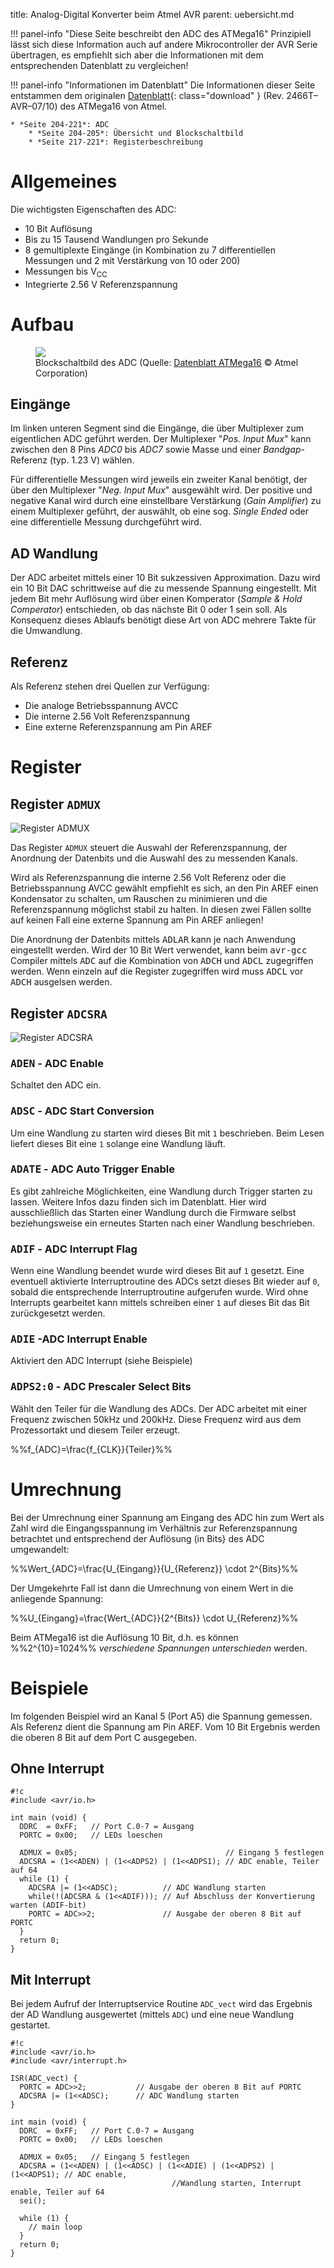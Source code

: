 title: Analog-Digital Konverter beim Atmel AVR
parent: uebersicht.md

!!! panel-info "Diese Seite beschreibt den ADC des ATMega16"
    Prinzipiell lässt sich diese Information auch auf andere Mikrocontroller der AVR Serie übertragen, es empfiehlt sich
    aber die Informationen mit dem entsprechenden Datenblatt zu vergleichen!

!!! panel-info "Informationen im Datenblatt"
    Die Informationen dieser Seite entstammen dem originalen [Datenblatt]({filename}atmel_atmega16.pdf){: class="download" }
    (Rev. 2466T–AVR–07/10) des ATMega16 von Atmel.

    * *Seite 204-221*: ADC
        * *Seite 204-205*: Übersicht und Blockschaltbild
        * *Seite 217-221*: Registerbeschreibung

# Allgemeines
Die wichtigsten Eigenschaften des ADC:

* 10 Bit Auflösung
* Bis zu 15 Tausend Wandlungen pro Sekunde
* 8 gemultiplexte Eingänge (in Kombination zu 7 differentiellen Messungen und 2 mit Verstärkung von 10 oder 200)
* Messungen bis V<sub>CC</sub>
* Integrierte 2.56 V Referenzspannung

# Aufbau
<figure><img src="{filename}avr_adc.svg"><figcaption>Blockschaltbild des ADC (Quelle: <a href="http://www.atmel.com/images/doc2466.pdf">Datenblatt ATMega16</a> &copy; Atmel Corporation)</figcaption></figure>

## Eingänge
Im linken unteren Segment sind die Eingänge, die über Multiplexer zum eigentlichen ADC geführt werden. Der Multiplexer "*Pos. Input Mux*" kann zwischen den 8 Pins *ADC0* bis *ADC7* sowie Masse und einer *Bandgap*-Referenz (typ. 1.23 V) wählen.

Für differentielle Messungen wird jeweils ein zweiter Kanal benötigt, der über den Multiplexer "*Neg. Input Mux*" ausgewählt wird. Der positive und negative Kanal wird durch eine einstellbare Verstärkung (*Gain Amplifier*) zu einem Multiplexer geführt, der auswählt, ob eine sog. *Single Ended* oder eine differentielle Messung durchgeführt wird.

## AD Wandlung
Der ADC arbeitet mittels einer 10 Bit sukzessiven Approximation. Dazu wird ein 10 Bit DAC schrittweise auf die zu messende Spannung eingestellt. Mit jedem Bit mehr Auflösung wird über einen Komperator (*Sample & Hold Comperator*) entschieden, ob das nächste Bit 0 oder 1 sein soll. Als Konsequenz dieses Ablaufs benötigt diese Art von ADC mehrere Takte für die Umwandlung.

## Referenz
Als Referenz stehen drei Quellen zur Verfügung:

* Die analoge Betriebsspannung AVCC
* Die interne 2.56 Volt Referenzspannung
* Eine externe Referenzspannung am Pin AREF

# Register
## Register <code>ADMUX</code>

![Register ADMUX]({filename}avr_adc_admux.svg)

Das Register <code>ADMUX</code> steuert die Auswahl der Referenzspannung, der Anordnung der Datenbits und die Auswahl des zu messenden Kanals.

Wird als Referenzspannung die interne 2.56 Volt Referenz oder die Betriebsspannung AVCC gewählt empfiehlt es sich, an den Pin AREF einen Kondensator zu schalten, um Rauschen zu minimieren und die Referenzspannung möglichst stabil zu halten. In diesen zwei Fällen sollte auf keinen Fall eine externe Spannung am Pin AREF anliegen!

Die Anordnung der Datenbits mittels <samp>ADLAR</samp> kann je nach Anwendung eingestellt werden. Wird der 10 Bit Wert verwendet, kann beim <samp>avr-gcc</samp> Compiler mittels <samp>ADC</samp> auf die Kombination von <samp>ADCH</samp> und <samp>ADCL</samp> zugegriffen werden. Wenn einzeln auf die Register zugegriffen wird muss <samp>ADCL</samp> vor <samp>ADCH</samp> ausgelsen werden.

## Register <code>ADCSRA</code>

![Register ADCSRA]({filename}avr_adc_adcsra.svg)

### <samp>ADEN</samp> - ADC Enable

Schaltet den ADC ein.

### <samp>ADSC</samp> - ADC Start Conversion

Um eine Wandlung zu starten wird dieses Bit mit <code>1</code> beschrieben. Beim Lesen liefert dieses Bit eine <code>1</code> solange eine Wandlung läuft.

### <samp>ADATE</samp> - ADC Auto Trigger Enable

Es gibt zahlreiche Möglichkeiten, eine Wandlung durch Trigger starten zu lassen. Weitere Infos dazu finden sich im Datenblatt. Hier wird ausschließlich das Starten einer Wandlung durch die Firmware selbst beziehungsweise ein erneutes Starten nach einer Wandlung beschrieben.

### <samp>ADIF</samp> - ADC Interrupt Flag

Wenn eine Wandlung beendet wurde wird dieses Bit auf <code>1</code> gesetzt. Eine eventuell aktivierte Interruptroutine des ADCs setzt dieses Bit wieder auf <code>0</code>, sobald die entsprechende Interruptroutine aufgerufen wurde. Wird ohne Interrupts gearbeitet kann mittels schreiben einer <code>1</code> auf dieses Bit das Bit zurückgesetzt werden.

### <samp>ADIE</samp> -ADC Interrupt Enable

Aktiviert den ADC Interrupt (siehe Beispiele)

### <samp>ADPS2:0</samp> - ADC Prescaler Select Bits

Wählt den Teiler für die Wandlung des ADCs. Der ADC arbeitet mit einer Frequenz zwischen 50kHz und 200kHz. Diese Frequenz wird aus dem Prozessortakt und diesem Teiler erzeugt.

%%f_{ADC}=\frac{f_{CLK}}{Teiler}%%

# Umrechnung

Bei der Umrechnung einer Spannung am Eingang des ADC hin zum Wert als Zahl wird die Eingangsspannung im Verhältnis zur
Referenzspannung betrachtet und entsprechend der Auflösung (in Bits} des ADC umgewandelt:

%%Wert_{ADC}=\frac{U_{Eingang}}{U_{Referenz}} \cdot 2^{Bits}%%

Der Umgekehrte Fall ist dann die Umrechnung von einem Wert in die anliegende Spannung:

%%U_{Eingang}=\frac{Wert_{ADC}}{2^{Bits}} \cdot U_{Referenz}%%

Beim ATMega16 ist die Auflösung 10 Bit, d.h. es können %%2^{10}=1024%% *verschiedene Spannungen unterschieden* werden.

# Beispiele
Im folgenden Beispiel wird an Kanal 5 (Port A5) die Spannung gemessen. Als Referenz dient die Spannung am Pin AREF. Vom
10 Bit Ergebnis werden die oberen 8 Bit auf dem Port C ausgegeben.

## Ohne Interrupt

    #!c
    #include <avr/io.h>

    int main (void) {
      DDRC  = 0xFF;   // Port C.0-7 = Ausgang
      PORTC = 0x00;   // LEDs loeschen

      ADMUX = 0x05;                                 // Eingang 5 festlegen
      ADCSRA = (1<<ADEN) | (1<<ADPS2) | (1<<ADPS1); // ADC enable, Teiler auf 64
      while (1) {
        ADCSRA |= (1<<ADSC);          // ADC Wandlung starten
        while(!(ADCSRA & (1<<ADIF))); // Auf Abschluss der Konvertierung warten (ADIF-bit)
        PORTC = ADC>>2;               // Ausgabe der oberen 8 Bit auf PORTC
      }
      return 0;
    }

## Mit Interrupt
Bei jedem Aufruf der Interruptservice Routine <code>ADC_vect</code> wird das Ergebnis der AD Wandlung ausgewertet (mittels <code>ADC</code>) und
eine neue Wandlung gestartet.

    #!c
    #include <avr/io.h>
    #include <avr/interrupt.h>

    ISR(ADC_vect) {
      PORTC = ADC>>2;           // Ausgabe der oberen 8 Bit auf PORTC
      ADCSRA |= (1<<ADSC);      // ADC Wandlung starten
    }

    int main (void) {
      DDRC  = 0xFF;   // Port C.0-7 = Ausgang
      PORTC = 0x00;   // LEDs loeschen

      ADMUX = 0x05;   // Eingang 5 festlegen
      ADCSRA = (1<<ADEN) | (1<<ADSC) | (1<<ADIE) | (1<<ADPS2) | (1<<ADPS1); // ADC enable,
                                        //Wandlung starten, Interrupt enable, Teiler auf 64
      sei();

      while (1) {
        // main loop
      }
      return 0;
    }
